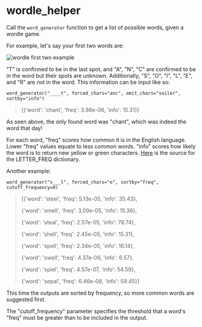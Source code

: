 # wordle_helper

Call the ```word_generator``` function to get a list of possible words, given a wordle game.

For example, let's say your first two words are:

![wordle first two example](https://user-images.githubusercontent.com/82133480/155925709-d2a86b54-4941-43b3-919a-480b3064a410.PNG)

"T" is confirmed to be in the last spot, and "A", "N", "C" are confirmed to be in the word but their spots are unknown.
Additionally, "S", "O", "I", "L", "E", and "R" are not in the word.
This information can be input like so:

```
word_generator("____t", forced_chars="anc", omit_chars="soiler", sortby="info")
```
> [{'word': 'chant', 'freq': 3.98e-06, 'info': 15.31}]

As seen above, the only found word was "chant", which was indeed the word that day!

For each word, "freq" scores how common it is in the English language. Lower "freq" values equate to less common words.
"info" scores how likely the word is to return new yellow or green characters.
[Here](https://www3.nd.edu/~busiforc/handouts/cryptography/letterfrequencies.html) is the source for the LETTER_FREQ dictionary.

Another example:

```
word_generator("s___l", forced_chars="e", sortby="freq", cutoff_frequency=0)
```
>[{'word': 'steel', 'freq': 5.13e-05, 'info': 35.43},
>
>{'word': 'smell', 'freq': 3.09e-05, 'info': 15.36},
>
>{'word': 'steal', 'freq': 2.57e-05, 'info': 78.74},
>
>{'word': 'shell', 'freq': 2.45e-05, 'info': 15.31},
>
>{'word': 'spell', 'freq': 2.34e-05, 'info': 16.14},
>
>{'word': 'swell', 'freq': 4.37e-06, 'info': 6.57},
>
>{'word': 'spiel', 'freq': 4.57e-07, 'info': 54.59},
>
>{'word': 'sepal', 'freq': 6.46e-08, 'info': 59.45}]

This time the outputs are sorted by frequency, so more common words are suggested first.

The "cutoff_frequency" parameter specifies the threshold that a word's "freq" must be greater than to be included in the output.
